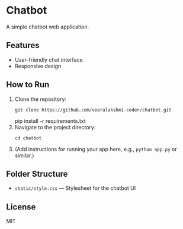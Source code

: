 # Chatbot

A simple chatbot web application.

## Features

- User-friendly chat interface
- Responsive design

## How to Run

1. Clone the repository:
   ```
   git clone https://github.com/veeralakshmi-coder/chatbot.git
   ```
   pip install -r requirements.txt
2. Navigate to the project directory:
   ```
   cd chatbot
   ```
3. (Add instructions for running your app here, e.g., `python app.py` or similar.)

## Folder Structure

- `static/style.css` — Stylesheet for the chatbot UI

## License

MIT
